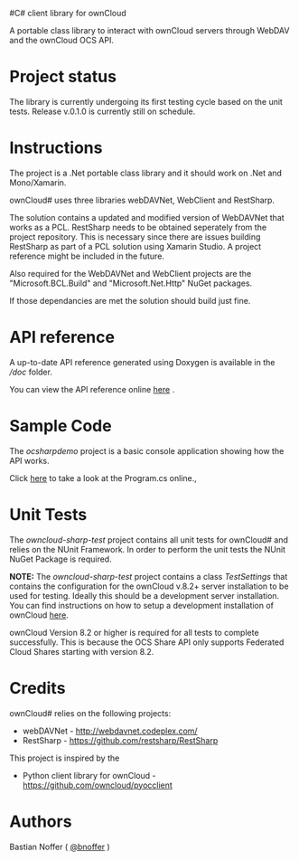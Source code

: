 ﻿#C# client library for ownCloud

A portable class library to interact with ownCloud servers through WebDAV and the ownCloud OCS API.

Project status
==============

The library is currently undergoing its first testing cycle based on the unit tests. Release v.0.1.0 is currently still on schedule.

Instructions
============

The project is a .Net portable class library and it should work on .Net and Mono/Xamarin.

ownCloud# uses three libraries webDAVNet, WebClient and RestSharp.

The solution contains a updated and modified version of WebDAVNet that works as a PCL. RestSharp needs to be obtained seperately from the project repository. This is necessary since there are issues building RestSharp as part of a PCL solution using Xamarin Studio. A project reference might be included in the future.

Also required for the WebDAVNet and WebClient projects are the "Microsoft.BCL.Build" and "Microsoft.Net.Http" NuGet packages.

If those dependancies are met the solution should build just fine.

API reference
=============

A up-to-date API reference generated using Doxygen is available in the */doc* folder.

You can view the API reference online [here](https://rawgit.com/bnoffer/owncloud-sharp/master/doc/html/index.html) .

Sample Code
===========

The *ocsharpdemo* project is a basic console application showing how the API works.

Click [here](https://github.com/bnoffer/owncloud-sharp/blob/master/ocsharpdemo/Program.cs) to take a look at the Program.cs online.‚

Unit Tests
==========

The *owncloud-sharp-test* project contains all unit tests for ownCloud# and relies on the NUnit Framework. In order to perform the unit tests the NUnit NuGet Package is required.

**NOTE:** The *owncloud-sharp-test* project contains a class *TestSettings* that contains the configuration for the ownCloud v.8.2+ server installation to be used for testing. Ideally this should be a development server installation. You can find instructions on how to setup a development installation of ownCloud [here](https://doc.owncloud.org/server/8.2/developer_manual/general/devenv.html).

ownCloud Version 8.2 or higher is required for all tests to complete successfully. This is because the OCS Share API only supports Federated Cloud Shares starting with version 8.2.

Credits
=======

ownCloud# relies on the following projects:

* webDAVNet - http://webdavnet.codeplex.com/
* RestSharp - https://github.com/restsharp/RestSharp

This project is inspired by the

* Python client library for ownCloud - https://github.com/owncloud/pyocclient

Authors
=======

Bastian Noffer ( [@bnoffer](https://github.com/bnoffer) )